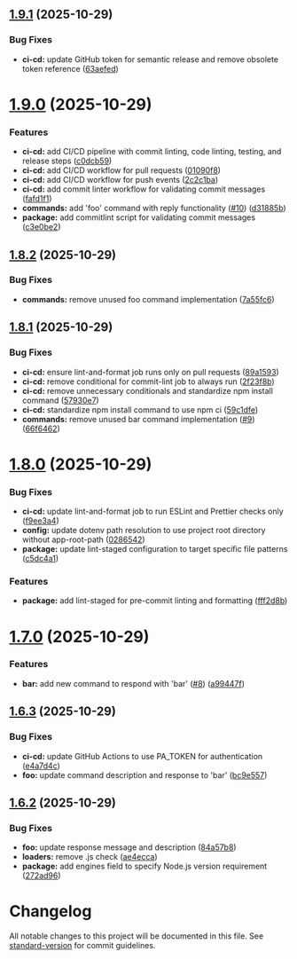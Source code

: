 ## [1.9.1](https://github.com/grantchatterton/amano-discord-bot/compare/v1.9.0...v1.9.1) (2025-10-29)


### Bug Fixes

* **ci-cd:** update GitHub token for semantic release and remove obsolete token reference ([63aefed](https://github.com/grantchatterton/amano-discord-bot/commit/63aefedf9c08ce5efc94337d31b579a27c6cb6d1))

# [1.9.0](https://github.com/grantchatterton/amano-discord-bot/compare/v1.8.2...v1.9.0) (2025-10-29)


### Features

* **ci-cd:** add CI/CD pipeline with commit linting, code linting, testing, and release steps ([c0dcb59](https://github.com/grantchatterton/amano-discord-bot/commit/c0dcb5939ff97750814823a82ee1ca97da0d784d))
* **ci-cd:** add CI/CD workflow for pull requests ([01090f8](https://github.com/grantchatterton/amano-discord-bot/commit/01090f8711153be902672101c81431f9251e3843))
* **ci-cd:** add CI/CD workflow for push events ([2c2c1ba](https://github.com/grantchatterton/amano-discord-bot/commit/2c2c1badfcf948fed0c78540080c77efa6f2a919))
* **ci-cd:** add commit linter workflow for validating commit messages ([fafd1f1](https://github.com/grantchatterton/amano-discord-bot/commit/fafd1f11585d0e77c5ea6493e402e925efe4370c))
* **commands:** add 'foo' command with reply functionality ([#10](https://github.com/grantchatterton/amano-discord-bot/issues/10)) ([d31885b](https://github.com/grantchatterton/amano-discord-bot/commit/d31885b1d2d5b0757bfc18b3fc26c4ac6fcce483))
* **package:** add commitlint script for validating commit messages ([c3e0be2](https://github.com/grantchatterton/amano-discord-bot/commit/c3e0be219f2e778f366e8d0e42b3c7d47379db65))

## [1.8.2](https://github.com/grantchatterton/amano-discord-bot/compare/v1.8.1...v1.8.2) (2025-10-29)


### Bug Fixes

* **commands:** remove unused foo command implementation ([7a55fc6](https://github.com/grantchatterton/amano-discord-bot/commit/7a55fc69d052551291702cebd5b02ba2775f9796))

## [1.8.1](https://github.com/grantchatterton/amano-discord-bot/compare/v1.8.0...v1.8.1) (2025-10-29)


### Bug Fixes

* **ci-cd:** ensure lint-and-format job runs only on pull requests ([89a1593](https://github.com/grantchatterton/amano-discord-bot/commit/89a159309fefddeab0d2356b4c2de9af3c1a6bd3))
* **ci-cd:** remove conditional for commit-lint job to always run ([2f23f8b](https://github.com/grantchatterton/amano-discord-bot/commit/2f23f8ba309a2b7737af3265d7a459b965267dc6))
* **ci-cd:** remove unnecessary conditionals and standardize npm install command ([57930e7](https://github.com/grantchatterton/amano-discord-bot/commit/57930e7a9471a0adef2ae1f8e16ebd37516f7df4))
* **ci-cd:** standardize npm install command to use npm ci ([59c1dfe](https://github.com/grantchatterton/amano-discord-bot/commit/59c1dfeecd616c77b64012109a9343fc266c7863))
* **commands:** remove unused bar command implementation ([#9](https://github.com/grantchatterton/amano-discord-bot/issues/9)) ([66f6462](https://github.com/grantchatterton/amano-discord-bot/commit/66f64629092e9c1340d3d3c7129838993869904a))

# [1.8.0](https://github.com/grantchatterton/amano-discord-bot/compare/v1.7.0...v1.8.0) (2025-10-29)


### Bug Fixes

* **ci-cd:** update lint-and-format job to run ESLint and Prettier checks only ([f9ee3a4](https://github.com/grantchatterton/amano-discord-bot/commit/f9ee3a4a286fd64eeaf7b74c2ed82ff82fd15aee))
* **config:** update dotenv path resolution to use project root directory without app-root-path ([0286542](https://github.com/grantchatterton/amano-discord-bot/commit/028654249315adafb5d721742ca135f1ca0c90a2))
* **package:** update lint-staged configuration to target specific file patterns ([c5dc4a1](https://github.com/grantchatterton/amano-discord-bot/commit/c5dc4a1995459787c970bfd7603a90b4a0b75ee1))


### Features

* **package:** add lint-staged for pre-commit linting and formatting ([fff2d8b](https://github.com/grantchatterton/amano-discord-bot/commit/fff2d8b76bc56bec2247cc7231b0c315d25a54dd))

# [1.7.0](https://github.com/grantchatterton/amano-discord-bot/compare/v1.6.3...v1.7.0) (2025-10-29)


### Features

* **bar:** add new command to respond with 'bar' ([#8](https://github.com/grantchatterton/amano-discord-bot/issues/8)) ([a99447f](https://github.com/grantchatterton/amano-discord-bot/commit/a99447f3cb6869c37e38fc34e2e7a4aedd14c58c))

## [1.6.3](https://github.com/grantchatterton/amano-discord-bot/compare/v1.6.2...v1.6.3) (2025-10-29)


### Bug Fixes

* **ci-cd:** update GitHub Actions to use PA_TOKEN for authentication ([e4a7d4c](https://github.com/grantchatterton/amano-discord-bot/commit/e4a7d4cf47a6c6dd2bcbf36f0d4ba089163b357c))
* **foo:** update command description and response to 'bar' ([bc9e557](https://github.com/grantchatterton/amano-discord-bot/commit/bc9e55738109316dbf8508678db94aecfadb92df))

## [1.6.2](https://github.com/grantchatterton/amano-discord-bot/compare/v1.6.1...v1.6.2) (2025-10-29)


### Bug Fixes

* **foo:** update response message and description ([84a57b8](https://github.com/grantchatterton/amano-discord-bot/commit/84a57b8e5b2dc7a4e7394c2a2f0dc2cee88562dc))
* **loaders:** remove .js check ([ae4ecca](https://github.com/grantchatterton/amano-discord-bot/commit/ae4eccae9c5b5bde18f3333abec0ae9f56859dfc))
* **package:** add engines field to specify Node.js version requirement ([272ad96](https://github.com/grantchatterton/amano-discord-bot/commit/272ad96b6457d75bc985038ddfe27f4445c8abaa))

# Changelog

All notable changes to this project will be documented in this file. See [standard-version](https://github.com/conventional-changelog/standard-version) for commit guidelines.
